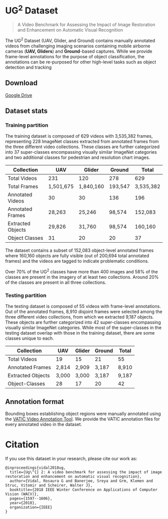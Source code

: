 # UG<sup>2</sup> Dataset
> A Video Benchmark for Assessing the Impact of Image Restoration and Enhancement on Automatic Visual Recognition

The UG<sup>2</sup> Dataset (UAV, Glider, and Ground) contains manually annotated videos from challenging imaging scenarios containing mobile airborne cameras (**UAV, Gliders**) and **Ground**-based captures. While we provide frame-level annotations for the purpose of object classification, the annotations can be re-purposed for other high-level tasks such as object detection and tracking

## Download

[Google Drive](https://goo.gl/AjA6En)

## Dataset stats

### Training partition
The training dataset is composed of 629 videos with 3,535,382 frames, representing 228 ImageNet classes extracted from annotated frames from the three different video collections. These classes are further categorized into 37 super-classes encompassing visually similar ImageNet categories and two additional classes for pedestrian and resolution chart images. 


Collection | UAV | Glider | Ground | Total
---------- | --- | ------ | ------ | -----
Total Videos | 231 | 120 | 278 | 629
Total Frames | 1,501,675 | 1,840,160 | 193,547 | 3,535,382 
Annotated Videos | 30 | 30 | 136 | 196
Annotated Frames | 28,263 | 25,246 | 98,574 | 152,083 
Extracted Objects | 29,826 | 31,760 | 98,574 | 160,160
Object Classes | 31 | 20 | 20 | 37 

The dataset contains a subset of 152,083 object-level annotated frames where 160,160 objects are fully visible (out of 200,694 total annotated frames) and the videos are tagged to indicate problematic conditions.

Over 70% of the UG<sup>2</sup> classes have more than 400 images and 58% of the classes are present in the imagery of at least two collections. Around 20% of the classes are present in all three collections.  

### Testing partition

The testing dataset is composed of 55 videos with frame-level annotations. Out of the annotated frames, 8,910 disjoint frames were selected among the three different video collections, from which we extracted 9,187 objects. These objects are further categorized into 42 super-classes encompassing visually similar ImageNet categories. While most of the super-classes in the testing dataset overlap with those in the training dataset, there are some classes unique to each.

Collection | UAV | Glider | Ground | Total
---------- | --- | ------ | ------ | -----
Total Videos | 19 | 15 | 21 | 55 
Annotated Frames | 2,814 | 2,909 | 3,187 | 8,910  
Extracted Objects | 3,000 | 3,000 | 3,187 | 9,187
Object-Classes | 28 | 17 | 20 | 42

## Annotation format

Bounding boxes establishing object regions were manually annotated using the [VATIC Video Annotation Tool](https://github.com/cvondrick/vatic/tree/contrib). We provide the VATIC annotation files for every annotated video in the dataset.



# Citation
If you use this dataset in your research, please cite our work as:

```
@inproceedings{vidal2018ug,
  title={Ug\^{} 2: A video benchmark for assessing the impact of image restoration and enhancement on automatic visual recognition},
  author={Vidal, Rosaura G and Banerjee, Sreya and Grm, Klemen and Struc, Vitomir and Scheirer, Walter J},
  booktitle={2018 IEEE Winter Conference on Applications of Computer Vision (WACV)},
  pages={1597--1606},
  year={2018},
  organization={IEEE}
}
```
